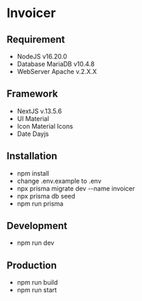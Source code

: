 # Invoicer
## Requirement
+ NodeJS v16.20.0
+ Database MariaDB v10.4.8
+ WebServer Apache v.2.X.X

## Framework
+ NextJS v.13.5.6
+ UI Material
+ Icon Material Icons
+ Date Dayjs

## Installation
+ npm install
+ change .env.example to .env 
+ npx prisma migrate dev --name invoicer
+ npx prisma db seed
+ npm run prisma

## Development
+ npm run dev

## Production
+ npm run build
+ npm run start
